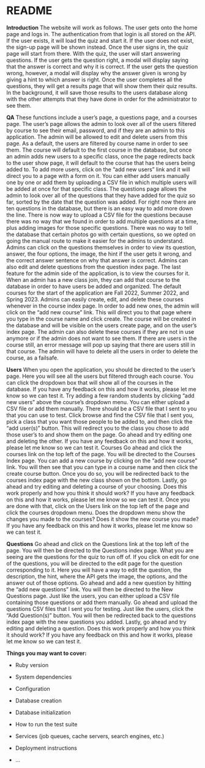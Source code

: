 # README

**Introduction**
The website will work as follows. The user gets onto the home page and logs in. The authentication from that login is all stored on the API. If the user exists, it will load the quiz and start it. If the user does not exist, the sign-up page will be shown instead. Once the user signs in, the quiz page will start from there. With the quiz, the user will start answering questions. If the user gets the question right, a modal will display saying that the answer is correct and why it is correct. If the user gets the question wrong, however, a modal will display why the answer given is wrong by giving a hint to which answer is right. Once the user completes all the questions, they will get a results page that will show them their quiz results. In the background, it will save those results to the users database along with the other attempts that they have done in order for the administrator to see them.

**QA**
These functions include a user’s page, a questions page, and a courses page.
The user’s page allows the admin to look over all of the users filtered by course to see their email, password, and if they are an admin to this application. The admin will be allowed to edit and delete users from this page. As a default, the users are filtered by course name in order to see them. The course will default to the first course in the database, but once an admin adds new users to a specific class, once the page redirects back to the user show page, it will default to the course that has the users being added to. To add more users, click on the “add new users” link and it will direct you to a page with a form on it. You can either add users manually one by one or add them by uploading a CSV file in which multiple users will be added at once for that specific class.
The questions page allows the admin to look over all of the questions that they have added for the quiz so far, sorted by the date that the question was added. For right now there are ten questions in the database, but there is an easy way to add more down the line. There is now way to upload a CSV file for the questions because there was no way that we found in order to add multiple questions at a time, plus adding images for those specific questions. There was no way to tell the database that certain photos go with certain questions, so we opted on going the manual route to make it easier for the admins to understand. Admins can click on the questions themselves in order to view its question, answer, the four options, the image, the hint if the user gets it wrong, and the correct answer sentence on why that answer is correct. Admins can also edit and delete questions from the question index page.
The last feature for the admin side of the application, is to view the courses for it. When an admin has a new class join, they can add that course to the database in order to have users be added and organized. The default courses for the start of the application are Fall 2022, Summer 2022, and Spring 2023. Admins can easily create, edit, and delete these courses whenever in the course index page. In order to add new ones, the admin will click on the “add new course” link. This will direct you to that page where you type in the course name and click create. The course will be created in the database and will be visible on the users create page, and on the user’s index page. The admin can also delete these courses if they are not in use anymore or if the admin does not want to see them. If there are users in the course still, an error message will pop up saying that there are users still in that course. The admin will have to delete all the users in order to delete the course, as a failsafe.

**Users**
When you open the application, you should be directed to the user’s page. Here you will see all the users but filtered through each course. You can click the dropdown box that will show all of the courses in the database. If you have any feedback on this and how it works, please let me know so we can test it. Try adding a few random students by clicking “add new users” above the course’s dropdown menu. You can either upload a CSV file or add them manually. There should be a CSV file that I sent to you that you can use to test. Click browse and find the CSV file that I sent you, pick a class that you want those people to be added to, and then click the “add user(s)” button. This will redirect you to the class you chose to add those user’s to and show them on the page. Go ahead and try editing one and deleting the other. If you have any feedback on this and how it works, please let me know so we can test it.
Courses
Go ahead and click the courses link on the top left of the page. You will be directed to the Courses Index page. You can add a new course by clicking on the “add new course” link. You will then see that you can type in a course name and then click the create course button. Once you do so, you will be redirected back to the courses index page with the new class shown on the bottom. Lastly, go ahead and try editing and deleting a course of your choosing. Does this work properly and how you think it should work? If you have any feedback on this and how it works, please let me know so we can test it. Once you are done with that, click on the Users link on the top left of the page and click the courses dropdown menu. Does the dropdown menu show the changes you made to the courses? Does it show the new course you made? If you have any feedback on this and how it works, please let me know so we can test it.

**Questions**
Go ahead and click on the Questions link at the top left of the page. You will then be directed to the Questions index page. What you are seeing are the questions for the quiz to run off of. If you click on edit for one of the questions, you will be directed to the edit page for the question corresponding to it. Here you will have a way to edit the question, the description, the hint, where the API gets the image, the options, and the answer out of those options. Go ahead and add a new question by hitting the “add new questions” link. You will then be directed to the New Questions page. Just like the users, you can either upload a CSV file containing those questions or add them manually. Go ahead and upload the questions CSV files that I sent you for testing. Just like the users, click the “Add Question(s)” button. You will then be redirected back to the questions index page with the new questions you added. Lastly, go ahead and try editing and deleting a question. Does this work properly and how you think it should work? If you have any feedback on this and how it works, please let me know so we can test it.
		

**Things you may want to cover:**

* Ruby version

* System dependencies

* Configuration

* Database creation

* Database initialization

* How to run the test suite

* Services (job queues, cache servers, search engines, etc.)

* Deployment instructions

* ...
